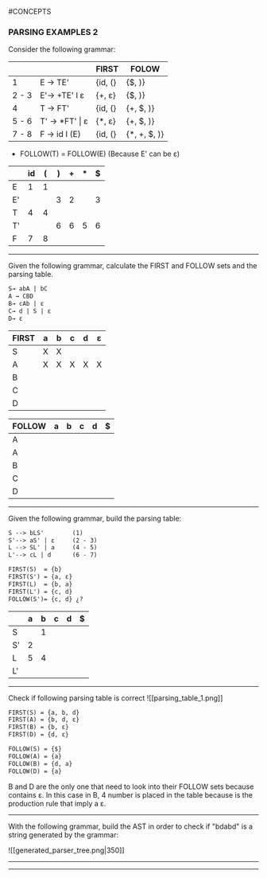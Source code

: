#CONCEPTS 

### PARSING EXAMPLES 2

Consider the following grammar: 

|       |                 | FIRST   | FOLOW         |
| ----- | --------------- | ------- | ------------- |
| 1     | E → TE'         | {id, (} | {$, )}        |
| 2 - 3 | E'→ +TE' l ε    | {+, ε}  | {$, )}        |
| 4     | T → FT'         | {id, (} | {+, $, )}     |
| 5 - 6 | T' → \*FT' \| ε | {\*, ε} | {+, $, )}     |
| 7 - 8 | F → id I (E)    | {id, (} | {\*, +, $, )} |
* FOLLOW(T) = FOLLOW(E) (Because E' can be ε)

|     | id  | (   | )   | +   | *   | $   |
| --- | --- | --- | --- | --- | --- | --- |
| E   | 1   | 1   |     |     |     |     |
| E'  |     |     | 3   | 2   |     | 3   |
| T   | 4   | 4   |     |     |     |     |
| T'  |     |     | 6   | 6   | 5   | 6   |
| F   | 7   | 8   |     |     |     |     |

---

Given the following grammar, calculate the FIRST and FOLLOW sets and the parsing table. 
```txt
S→ abA | bC 
A → CBD 
B→ cAb | ε 
C→ d | S | ε 
D→ ε

```

| FIRST | a   | b   | c   | d   | ε   |
| ----- | --- | --- | --- | --- | --- |
| S     | X   | X   |     |     |     |
| A     | X   | X   | X   | X   | X   |
| B     |     |     |     |     |     |
| C     |     |     |     |     |     |
| D     |     |     |     |     |     |

| FOLLOW | a   | b   | c   | d   | $   |
| ------ | --- | --- | --- | --- | --- |
| A      |     |     |     |     |     |
| A      |     |     |     |     |     |
| B      |     |     |     |     |     |
| C      |     |     |     |     |     |
| D      |     |     |     |     |     |

---

Given the following grammar, build the parsing table: 
```txt
S --> bLS'        (1)
S'--> aS' | ε     (2 - 3)
L --> SL' | a     (4 - 5)
L'--> cL | d      (6 - 7)
```

```txt
FIRST(S)  = {b}
FIRST(S') = {a, ε}
FIRST(L)  = {b, a}
FIRST(L') = {c, d}
FOLLOW(S')= {c, d} ¿?
```

|     | a   | b   | c   | d   | $   |
| --- | --- | --- | --- | --- | --- |
| S   |     | 1   |     |     |     |
| S'  | 2   |     |     |     |     |
| L   | 5   | 4   |     |     |     |
| L'  |     |     |     |     |     |

---

Check if following parsing table is correct
![[parsing_table_1.png]]

```txt
FIRST(S) = {a, b, d}
FIRST(A) = {b, d, ε}
FIRST(B) = {b, ε}
FIRST(D) = {d, ε}

FOLLOW(S) = {$}
FOLLOW(A) = {a}
FOLLOW(B) = {d, a}
FOLLOW(D) = {a}
```

B and D are the only one that need to look into their FOLLOW sets because contains ε. 
In this case in B, 4 number is placed in the table because is the production rule that imply a ε. 

---

With the following grammar, build the AST in order to check if "bdabd" is a string generated by the grammar: 

![[generated_parser_tree.png|350]]

---



---